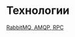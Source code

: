 # Технологии

[RabbitMQ, AMQP, RPC](%D0%A2%D0%B5%D1%85%D0%BD%D0%BE%D0%BB%D0%BE%D0%B3%D0%B8%D0%B8%2096417d938fb7417596765bbd52e0d794/RabbitMQ,%20AMQP,%20RPC%206cfb8a8d805f43ebaafa9e9cbf3eead6.md)